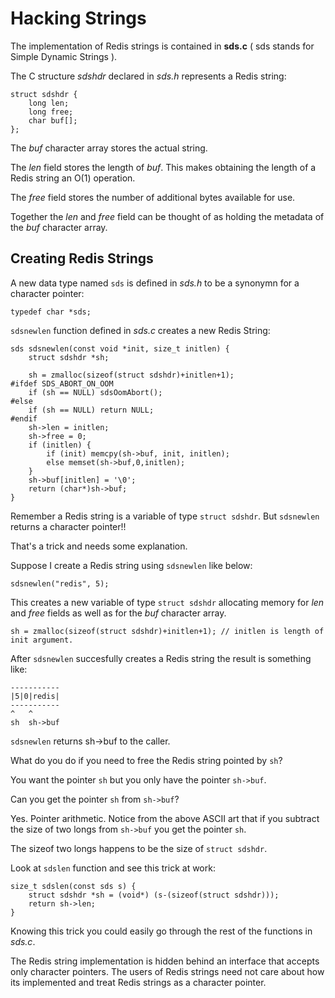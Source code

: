 Hacking Strings
===

The implementation of Redis strings is contained in **sds.c** ( sds stands for Simple Dynamic Strings ).

The C structure _sdshdr_ declared in *sds.h* represents a Redis string:

    struct sdshdr {
        long len;
        long free;
        char buf[];
    };

The _buf_ character array stores the actual string.

The _len_ field stores the length of _buf_. This makes obtaining the length
of a Redis string an O(1) operation.

The _free_ field stores the number of additional bytes available for use.

Together the _len_ and _free_ field can be thought of as holding the metadata of the _buf_ character array.

Creating Redis Strings
---

A new data type named `sds` is defined in *sds.h* to be a synonymn for a character pointer:

    typedef char *sds;

`sdsnewlen` function defined in *sds.c* creates a new Redis String: 

    sds sdsnewlen(const void *init, size_t initlen) {
        struct sdshdr *sh;

        sh = zmalloc(sizeof(struct sdshdr)+initlen+1);
    #ifdef SDS_ABORT_ON_OOM
        if (sh == NULL) sdsOomAbort();
    #else
        if (sh == NULL) return NULL;
    #endif
        sh->len = initlen;
        sh->free = 0;
        if (initlen) {
            if (init) memcpy(sh->buf, init, initlen);
            else memset(sh->buf,0,initlen);
        }
        sh->buf[initlen] = '\0';
        return (char*)sh->buf;
    }

Remember a Redis string is a variable of type `struct sdshdr`. But `sdsnewlen` returns a character pointer!!

That's a trick and needs some explanation.

Suppose I create a Redis string using `sdsnewlen` like below:

    sdsnewlen("redis", 5);

This creates a new variable of type `struct sdshdr` allocating memory for _len_ and _free_
fields as well as for the _buf_ character array.

    sh = zmalloc(sizeof(struct sdshdr)+initlen+1); // initlen is length of init argument.

After `sdsnewlen` succesfully creates a Redis string the result is something like:

    -----------
    |5|0|redis|
    -----------
    ^   ^
    sh  sh->buf 

`sdsnewlen` returns sh->buf to the caller.

What do you do if you need to free the Redis string pointed by `sh`?

You want the pointer `sh` but you only have the pointer `sh->buf`.

Can you get the pointer `sh` from `sh->buf`?

Yes. Pointer arithmetic. Notice from the above ASCII art that if you subtract 
the size of two longs from `sh->buf` you get the pointer `sh`. 

The sizeof two longs happens to be the size of `struct sdshdr`.

Look at `sdslen` function and see this trick at work:

    size_t sdslen(const sds s) {
        struct sdshdr *sh = (void*) (s-(sizeof(struct sdshdr)));
        return sh->len;
    }

Knowing this trick you could easily go through the rest of the functions in *sds.c*.

The Redis string implementation is hidden behind an interface that accepts only character pointers. The users of Redis strings need not care about how its implemented and treat Redis strings as a character pointer.
